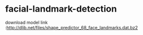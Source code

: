 # facial-landmark-detection
download model link :http://dlib.net/files/shape_predictor_68_face_landmarks.dat.bz2
